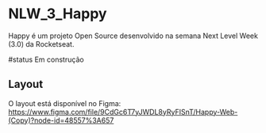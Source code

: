 # NLW_3_Happy
Happy é um projeto Open Source desenvolvido na semana Next Level Week (3.0) da Rocketseat.

#status
Em construção
  
## Layout
O layout está disponível no Figma:
https://www.figma.com/file/9CdGc6T7yJWDL8yRyFISnT/Happy-Web-(Copy)?node-id=48557%3A657
